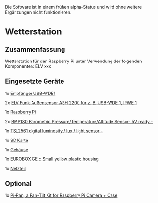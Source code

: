 Die Software ist in einem frühen alpha-Status und wird ohne weitere Ergänzungen nicht funktionieren.

Wetterstation
===

Zusammenfassung
---

Wetterstation für den Raspberry Pi unter Verwendung der folgenden Komponenten:
ELV xxx


Eingesetzte Geräte
---

1x [Empfänger USB-WDE1](http://www.elv.de/-353.html)

2x [ELV Funk-Außensensor ASH 2200 für z. B. USB-WDE 1, IPWE 1](http://www.elv.de/elv-funk-aussensensor-ash-2200-fuer-z-b-usb-wde-1-ipwe-1.html)

1x [Raspberry Pi](http://www.adafruit.com/products/998)

2x [BMP180 Barometric Pressure/Temperature/Altitude Sensor- 5V ready -](http://www.adafruit.com/products/1603)


1x [TSL2561 digital luminosity / lux / light sensor -](http://www.adafruit.com/products/439)



1x [SD Karte](http://www.reichelt.de/SD-Memory-Cards/SDSDXS-008G-X46/3//index.html?ACTION=3&GROUPID=4800&ARTICLE=134545&SHOW=1&OFFSET=500&
)

1x [Gehäuse](http://www.reichelt.de/Plastic-Enclosures-TEKO/TEK-BERRY/3//index.html?ACTION=3&GROUPID=3354&ARTICLE=124752&SHOW=1&OFFSET=500&
)

1x [EUROBOX GE :: Small yellow plastic housing](http://www.reichelt.de/Plastic-small-Enclosures/EUROBOX-GE/3//index.html?ACTION=3&GROUPID=3355&ARTICLE=50432&SEARCH=EUROBOX&SHOW=1&OFFSET=500&
)

1x [Netzteil](http://www.reichelt.de/Chargers-for-USB-Devices/NT-MICRO-USB-1-2/3//index.html?ACTION=3&GROUPID=5158&ARTICLE=134957&SEARCH=raspberry%20pi%20netzteil&SHOW=1&OFFSET=500&
)

Optional
---

1x [Pi-Pan, a Pan-Tilt Kit for Raspberry Pi Camera + Case]( http://www.openelectrons.com/index.php?module=pagemaster&PAGE_user_op=view_page&PAGE_id=18&MMN_position=10:10)
